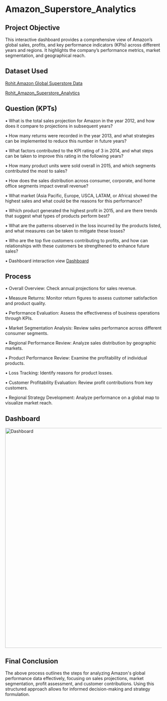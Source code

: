 # Amazon_Superstore_Analytics
## Project Objective
This interactive dashboard provides a comprehensive view of Amazon’s global sales, profits, and key performance indicators (KPIs) across different years and regions. It highlights the company’s performance metrics, market segmentation, and geographical reach.

## Dataset Used
<a href="https://github.com/Rohit-Ahirwar/Amazon_Superstore_Analytics/blob/main/Global%20Superstore%20Data%20File.xlsx">Rohit.Amazon Global Superstore Data </a>

<a href="https://github.com/Rohit-Ahirwar/Amazon_Superstore_Analytics/blob/main/Amazom%20Dashboard.pbix">Rohit_Amazon_Superstore_Analytics</a>

## Question (KPTs)
•	What is the total sales projection for Amazon in the year 2012, and how does it compare to projections in subsequent years?

•	How many returns were recorded in the year 2013, and what strategies can be implemented to reduce this number in future years?

•	What factors contributed to the KPI rating of 3 in 2014, and what steps can be taken to improve this rating in the following years?

•	How many product units were sold overall in 2015, and which segments contributed the most to sales?

•	How does the sales distribution across consumer, corporate, and home office segments impact overall revenue?

•	What market (Asia Pacific, Europe, USCA, LATAM, or Africa) showed the highest sales and what could be the reasons for this performance?

•	Which product generated the highest profit in 2015, and are there trends that suggest what types of products perform best?

•	What are the patterns observed in the loss incurred by the products listed, and what measures can be taken to mitigate these losses?

•	Who are the top five customers contributing to profits, and how can relationships with these customers be strengthened to enhance future sales?

•	Dashboard interaction view <a href="https://github.com/Rohit-Ahirwar/Amazon_Superstore_Analytics/blob/main/Dashboard.png">Dashboard</a>

## Process
•	Overall Overview: Check annual projections for sales revenue.

•	Measure Returns: Monitor return figures to assess customer satisfaction and product quality.

•	Performance Evaluation: Assess the effectiveness of business operations through KPIs.

•	Market Segmentation Analysis: Review sales performance across different consumer segments.

•	Regional Performance Review: Analyze sales distribution by geographic markets.

•	Product Performance Review: Examine the profitability of individual products.

•	Loss Tracking: Identify reasons for product losses.

•	Customer Profitability Evaluation: Review profit contributions from key customers.

•	Regional Strategy Development: Analyze performance on a global map to visualize market reach.


## Dashboard
<img width="1248" height="705" alt="Dashboard" src="https://github.com/user-attachments/assets/586c5e94-b4c1-40ad-829d-ae34cdd6056c" />


## Final Conclusion
The above process outlines the steps for analyzing Amazon's global performance data effectively, focusing on sales projections, market segmentation, profit assessment, and customer contributions. Using this structured approach allows for informed decision-making and strategy formulation.
